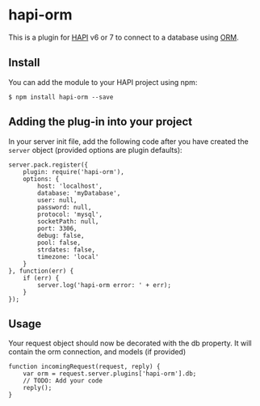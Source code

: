 # hapi-orm

This is a plugin for [HAPI](http://hapijs.com/) v6 or 7 to connect to a database using [ORM](https://github.com/dresende/node-orm2). 

## Install

You can add the module to your HAPI project using npm:

    $ npm install hapi-orm --save

## Adding the plug-in into your project

In your server init file, add the following code after you have created the `server` object (provided options are plugin defaults):

    server.pack.register({
        plugin: require('hapi-orm'),
        options: {
            host: 'localhost',
            database: 'myDatabase',
            user: null,
            password: null,
            protocol: 'mysql',
            socketPath: null,
            port: 3306,
            debug: false,
            pool: false,
            strdates: false,
            timezone: 'local'
        }
    }, function(err) {
        if (err) {
            server.log('hapi-orm error: ' + err);
        }
    });

## Usage

Your request object should now be decorated with the db property. It will contain the orm connection, and models (if provided)

    function incomingRequest(request, reply) {
        var orm = request.server.plugins['hapi-orm'].db;
        // TODO: Add your code
        reply();
    }